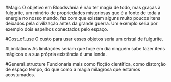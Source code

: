 #Magic O objetivo em Bloodsvânia é não ter magia de todo, mas graças à fulgurite, um minério de propriedades misteriosas que é a fonte de toda a energia no nosso mundo, faz com que existam alguns muito poucos itens deixados pela civilização antes da grande guerra. Um exemplo seria por exemplo dois espelhos conectados pelo espaço.

#Cost_of_use O custo para usar esses objetos seria um cristal de fulgurite.

#Limitations As limitações seriam que hoje em dia ninguém sabe fazer itens mágicos e a sua própria existência é uma lenda.

#General_structure Funcionaria mais como ficção científica, como distorção de espaço tempo, do que como a magia milagrosa que estamos acostumados.